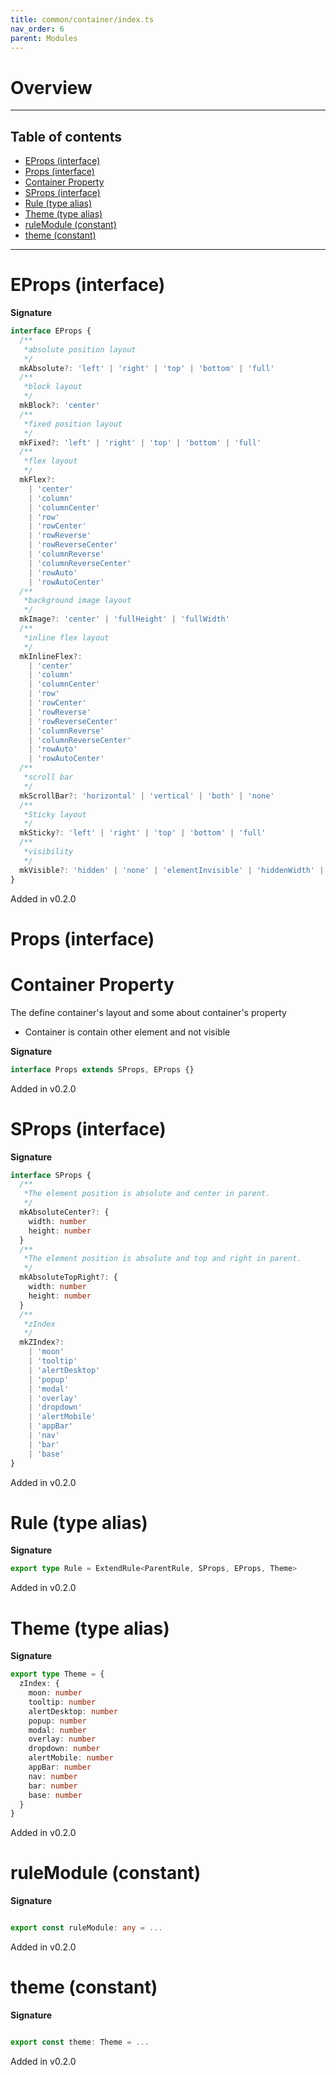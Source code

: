 ```yaml
---
title: common/container/index.ts
nav_order: 6
parent: Modules
---
```


# Overview

---

<h2 class="text-delta">Table of contents</h2>

- [EProps (interface)](#eprops-interface)
- [Props (interface)](#props-interface)
- [Container Property](#container-property)
- [SProps (interface)](#sprops-interface)
- [Rule (type alias)](#rule-type-alias)
- [Theme (type alias)](#theme-type-alias)
- [ruleModule (constant)](#rulemodule-constant)
- [theme (constant)](#theme-constant)

---

# EProps (interface)

**Signature**

```ts
interface EProps {
  /**
   *absolute position layout
   */
  mkAbsolute?: 'left' | 'right' | 'top' | 'bottom' | 'full'
  /**
   *block layout
   */
  mkBlock?: 'center'
  /**
   *fixed position layout
   */
  mkFixed?: 'left' | 'right' | 'top' | 'bottom' | 'full'
  /**
   *flex layout
   */
  mkFlex?:
    | 'center'
    | 'column'
    | 'columnCenter'
    | 'row'
    | 'rowCenter'
    | 'rowReverse'
    | 'rowReverseCenter'
    | 'columnReverse'
    | 'columnReverseCenter'
    | 'rowAuto'
    | 'rowAutoCenter'
  /**
   *background image layout
   */
  mkImage?: 'center' | 'fullHeight' | 'fullWidth'
  /**
   *inline flex layout
   */
  mkInlineFlex?:
    | 'center'
    | 'column'
    | 'columnCenter'
    | 'row'
    | 'rowCenter'
    | 'rowReverse'
    | 'rowReverseCenter'
    | 'columnReverse'
    | 'columnReverseCenter'
    | 'rowAuto'
    | 'rowAutoCenter'
  /**
   *scroll bar
   */
  mkScrollBar?: 'horizontal' | 'vertical' | 'both' | 'none'
  /**
   *Sticky layout
   */
  mkSticky?: 'left' | 'right' | 'top' | 'bottom' | 'full'
  /**
   *visibility
   */
  mkVisible?: 'hidden' | 'none' | 'elementInvisible' | 'hiddenWidth' | 'hiddenHeight' | 'visibleHeight' | 'visible'
}
```

Added in v0.2.0

# Props (interface)

# Container Property

The define container's layout and some about container's property

- Container is contain other element and not visible

**Signature**

```ts
interface Props extends SProps, EProps {}
```

Added in v0.2.0

# SProps (interface)

**Signature**

```ts
interface SProps {
  /**
   *The element position is absolute and center in parent.
   */
  mkAbsoluteCenter?: {
    width: number
    height: number
  }
  /**
   *The element position is absolute and top and right in parent.
   */
  mkAbsoluteTopRight?: {
    width: number
    height: number
  }
  /**
   *zIndex
   */
  mkZIndex?:
    | 'moon'
    | 'tooltip'
    | 'alertDesktop'
    | 'popup'
    | 'modal'
    | 'overlay'
    | 'dropdown'
    | 'alertMobile'
    | 'appBar'
    | 'nav'
    | 'bar'
    | 'base'
}
```

Added in v0.2.0

# Rule (type alias)

**Signature**

```ts
export type Rule = ExtendRule<ParentRule, SProps, EProps, Theme>
```

Added in v0.2.0

# Theme (type alias)

**Signature**

```ts
export type Theme = {
  zIndex: {
    moon: number
    tooltip: number
    alertDesktop: number
    popup: number
    modal: number
    overlay: number
    dropdown: number
    alertMobile: number
    appBar: number
    nav: number
    bar: number
    base: number
  }
}
```

Added in v0.2.0

# ruleModule (constant)

**Signature**

```ts

export const ruleModule: any = ...

```

Added in v0.2.0

# theme (constant)

**Signature**

```ts

export const theme: Theme = ...

```

Added in v0.2.0
